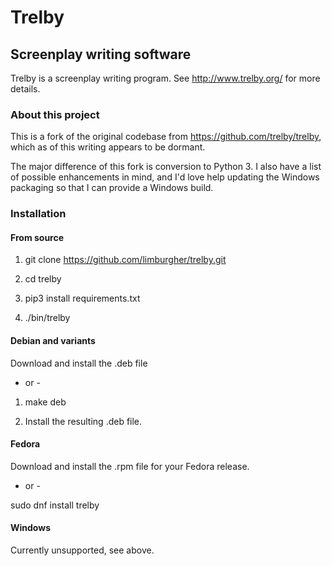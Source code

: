 # Trelby
## Screenplay writing software
Trelby is a screenplay writing program. See http://www.trelby.org/ for
more details.

### About this project
This is a fork of the original codebase from https://github.com/trelby/trelby, which as of this writing appears to be dormant.

The major difference of this fork is conversion to Python 3.  I also have a list of possible enhancements in mind, and I'd love help updating the Windows packaging so that I can provide a Windows build.

### Installation

#### From source

1. git clone https://github.com/limburgher/trelby.git

2. cd trelby

3. pip3 install requirements.txt

4. ./bin/trelby

#### Debian and variants

Download and install the .deb file

- or -

1. make deb

2. Install the resulting .deb file.

#### Fedora

Download and install the .rpm file for your Fedora release.

- or -

sudo dnf install trelby

#### Windows

Currently unsupported, see above.
